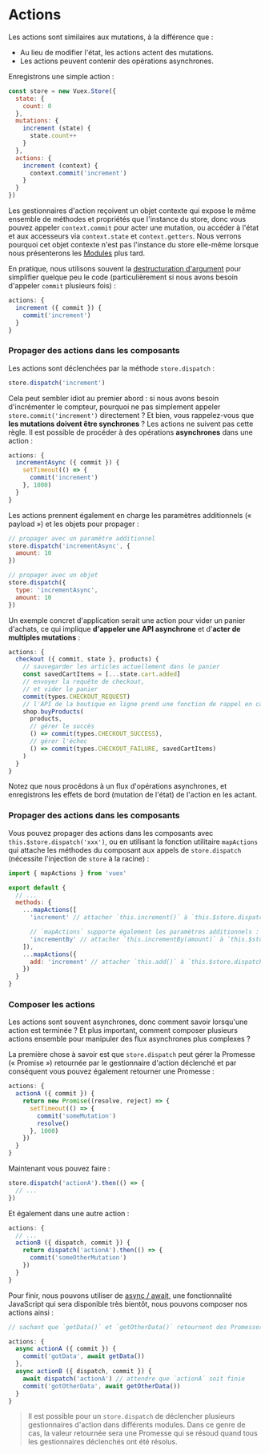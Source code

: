 # Actions

Les actions sont similaires aux mutations, à la différence que :

- Au lieu de modifier l'état, les actions actent des mutations.
- Les actions peuvent contenir des opérations asynchrones.

Enregistrons une simple action :

``` js
const store = new Vuex.Store({
  state: {
    count: 0
  },
  mutations: {
    increment (state) {
      state.count++
    }
  },
  actions: {
    increment (context) {
      context.commit('increment')
    }
  }
})
```

Les gestionnaires d'action reçoivent un objet contexte qui expose le même ensemble de méthodes et propriétés que l'instance du store, donc vous pouvez appeler `context.commit` pour acter une mutation, ou accéder à l'état et aux accesseurs via `context.state` et `context.getters`. Nous verrons pourquoi cet objet contexte n'est pas l'instance du store elle-même lorsque nous présenterons les [Modules](modules.md) plus tard.

En pratique, nous utilisons souvent la [destructuration d'argument](https://developer.mozilla.org/fr/docs/Web/JavaScript/Reference/Op%C3%A9rateurs/Affecter_par_d%C3%A9composition) pour simplifier quelque peu le code (particulièrement si nous avons besoin d'appeler `commit` plusieurs fois) :

``` js
actions: {
  increment ({ commit }) {
    commit('increment')
  }
}
```

### Propager des actions dans les composants

Les actions sont déclenchées par la méthode `store.dispatch` :

``` js
store.dispatch('increment')
```

Cela peut sembler idiot au premier abord : si nous avons besoin d'incrémenter le compteur, pourquoi ne pas simplement appeler `store.commit('increment')` directement ? Et bien, vous rappelez-vous que **les mutations doivent être synchrones** ? Les actions ne suivent pas cette règle. Il est possible de procéder à des opérations **asynchrones** dans une action :

``` js
actions: {
  incrementAsync ({ commit }) {
    setTimeout(() => {
      commit('increment')
    }, 1000)
  }
}
```

Les actions prennent également en charge les paramètres additionnels (« payload ») et les objets pour propager :

``` js
// propager avec un paramètre additionnel
store.dispatch('incrementAsync', {
  amount: 10
})

// propager avec un objet
store.dispatch({
  type: 'incrementAsync',
  amount: 10
})
```

Un exemple concret d'application serait une action pour vider un panier d'achats, ce qui implique **d'appeler une API asynchrone** et d'**acter de multiples mutations** :

``` js
actions: {
  checkout ({ commit, state }, products) {
    // sauvegarder les articles actuellement dans le panier
    const savedCartItems = [...state.cart.added]
    // envoyer la requête de checkout,
    // et vider le panier
    commit(types.CHECKOUT_REQUEST)
    // l'API de la boutique en ligne prend une fonction de rappel en cas de succès et une autre en cas d'échec
    shop.buyProducts(
      products,
      // gérer le succès
      () => commit(types.CHECKOUT_SUCCESS),
      // gérer l'échec
      () => commit(types.CHECKOUT_FAILURE, savedCartItems)
    )
  }
}
```

Notez que nous procédons à un flux d'opérations asynchrones, et enregistrons les effets de bord (mutation de l'état) de l'action en les actant.

### Propager des actions dans les composants

Vous pouvez propager des actions dans les composants avec `this.$store.dispatch('xxx')`, ou en utilisant la fonction utilitaire `mapActions` qui attache les méthodes du composant aux appels de `store.dispatch` (nécessite l'injection de `store` à la racine) :

``` js
import { mapActions } from 'vuex'

export default {
  // ...
  methods: {
    ...mapActions([
      'increment' // attacher `this.increment()` à `this.$store.dispatch('increment')`

      // `mapActions` supporte également les paramètres additionnels :
      'incrementBy' // attacher `this.incrementBy(amount)` à `this.$store.dispatch('incrementBy', amount)`
    ]),
    ...mapActions({
      add: 'increment' // attacher `this.add()` à `this.$store.dispatch('increment')`
    })
  }
}
```

### Composer les actions

Les actions sont souvent asynchrones, donc comment savoir lorsqu'une action est terminée ? Et plus important, comment composer plusieurs actions ensemble pour manipuler des flux asynchrones plus complexes ?

La première chose à savoir est que `store.dispatch` peut gérer la Promesse (« Promise ») retournée par le gestionnaire d'action déclenché et par conséquent vous pouvez également retourner une Promesse :

``` js
actions: {
  actionA ({ commit }) {
    return new Promise((resolve, reject) => {
      setTimeout(() => {
        commit('someMutation')
        resolve()
      }, 1000)
    })
  }
}
```

Maintenant vous pouvez faire :

``` js
store.dispatch('actionA').then(() => {
  // ...
})
```

Et également dans une autre action :

``` js
actions: {
  // ...
  actionB ({ dispatch, commit }) {
    return dispatch('actionA').then(() => {
      commit('someOtherMutation')
    })
  }
}
```

Pour finir, nous pouvons utiliser de [async / await](https://tc39.github.io/ecmascript-asyncawait/), une fonctionnalité JavaScript qui sera disponible très bientôt, nous pouvons composer nos actions ainsi :

``` js
// sachant que `getData()` et `getOtherData()` retournent des Promesses.

actions: {
  async actionA ({ commit }) {
    commit('gotData', await getData())
  },
  async actionB ({ dispatch, commit }) {
    await dispatch('actionA') // attendre que `actionA` soit finie
    commit('gotOtherData', await getOtherData())
  }
}
```

> Il est possible pour un `store.dispatch` de déclencher plusieurs gestionnaires d'action dans différents modules. Dans ce genre de cas, la valeur retournée sera une Promesse qui se résoud quand tous les gestionnaires déclenchés ont été résolus.
